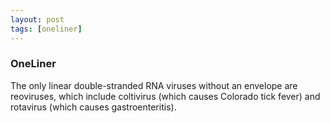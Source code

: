 ```yaml
---
layout: post
tags: [oneliner]
---
```



### OneLiner

The only linear double-stranded RNA viruses without an envelope are reoviruses, which include coltivirus (which causes Colorado tick fever) and rotavirus (which causes gastroenteritis).
